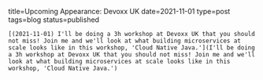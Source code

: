 
title=Upcoming Appearance: Devoxx UK
date=2021-11-01
type=post
tags=blog
status=published
~~~~~~
[(2021-11-01) I'll be doing a 3h workshop at Devoxx UK that you should not miss! Join me and we'll look at what building microservices at scale looks like in this workshop, 'Cloud Native Java.'](I'll be doing a 3h workshop at Devoxx UK that you should not miss! Join me and we'll look at what building microservices at scale looks like in this workshop, 'Cloud Native Java.') 
            